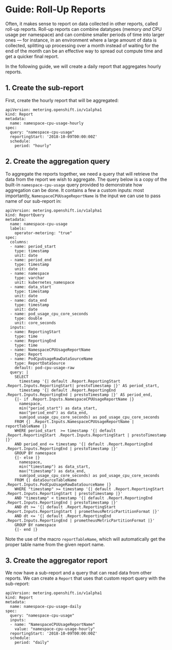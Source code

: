 # Guide: Roll-Up Reports

Often, it makes sense to report on data collected in other reports, called roll-up reports.
Roll-up reports can combine datatypes (memory *and* CPU usage per namespace) and can combine smaller periods of time into larger ones — for instance, in an environment where a large amount of data is collected, splitting up processing over a month instead of waiting for the end of the month can be an effective way to spread out compute time and get a quicker final report.

In the following guide, we will create a daily report that aggregates hourly reports.

## 1. Create the sub-report

First, create the hourly report that will be aggregated:

```
apiVersion: metering.openshift.io/v1alpha1
kind: Report
metadata:
  name: namespace-cpu-usage-hourly
spec:
  query: "namespace-cpu-usage"
  reportingStart: '2018-10-09T00:00:00Z'
  schedule:
    period: "hourly"
```

## 2. Create the aggregation query

To aggregate the reports together, we need a query that will retrieve the data from the report we wish to aggregate.
The query below is a copy of the built-in `namespace-cpu-usage` query provided to demonstrate how aggregation can be done.
It contains a few a custom inputs: most importantly, `NamespaceCPUUsageReportName` is the input we can use to pass name of our sub-report in:

```
apiVersion: metering.openshift.io/v1alpha1
kind: ReportQuery
metadata:
  name: namespace-cpu-usage
  labels:
    operator-metering: "true"
spec:
  columns:
  - name: period_start
    type: timestamp
    unit: date
  - name: period_end
    type: timestamp
    unit: date
  - name: namespace
    type: varchar
    unit: kubernetes_namespace
  - name: data_start
    type: timestamp
    unit: date
  - name: data_end
    type: timestamp
    unit: date
  - name: pod_usage_cpu_core_seconds
    type: double
    unit: core_seconds
  inputs:
  - name: ReportingStart
    type: time
  - name: ReportingEnd
    type: time
  - name: NamespaceCPUUsageReportName
    type: Report
  - name: PodCpuUsageRawDataSourceName
    type: ReportDataSource
    default: pod-cpu-usage-raw
  query: |
    SELECT
      timestamp '{| default .Report.ReportingStart .Report.Inputs.ReportingStart| prestoTimestamp |}' AS period_start,
      timestamp '{| default .Report.ReportingEnd .Report.Inputs.ReportingEnd | prestoTimestamp |}' AS period_end,
    {|- if .Report.Inputs.NamespaceCPUUsageReportName |}
      namespace,
      min("period_start") as data_start,
      max("period_end") as data_end,
      sum(pod_usage_cpu_core_seconds) as pod_usage_cpu_core_seconds
    FROM {| .Report.Inputs.NamespaceCPUUsageReportName | reportTableName |}
    WHERE period_start  >= timestamp '{| default .Report.ReportingStart .Report.Inputs.ReportingStart | prestoTimestamp |}'
    AND period_end <= timestamp '{| default .Report.ReportingEnd .Report.Inputs.ReportingEnd | prestoTimestamp |}'
    GROUP BY namespace
    {|- else |}
      namespace,
      min("timestamp") as data_start,
      max("timestamp") as data_end,
      sum(pod_usage_cpu_core_seconds) as pod_usage_cpu_core_seconds
    FROM {| dataSourceTableName .Report.Inputs.PodCpuUsageRawDataSourceName |}
    WHERE "timestamp" >= timestamp '{| default .Report.ReportingStart .Report.Inputs.ReportingStart | prestoTimestamp |}'
    AND "timestamp" < timestamp '{| default .Report.ReportingEnd .Report.Inputs.ReportingEnd | prestoTimestamp |}'
    AND dt >= '{| default .Report.ReportingStart .Report.Inputs.ReportingStart | prometheusMetricPartitionFormat |}'
    AND dt <= '{| default .Report.ReportingEnd .Report.Inputs.ReportingEnd | prometheusMetricPartitionFormat |}'
    GROUP BY namespace
    {|- end |}
```

Note the use of the macro `reportTableName`, which will automatically get the proper table name from the given report name.

## 3. Create the aggregator report

We now have a sub-report and a query that can read data from other reports.
We can create a `Report` that uses that custom report query with the sub-report:

```
apiVersion: metering.openshift.io/v1alpha1
kind: Report
metadata:
  name: namespace-cpu-usage-daily
spec:
  query: "namespace-cpu-usage"
  inputs:
  - name: "NamespaceCPUUsageReportName"
    value: "namespace-cpu-usage-hourly"
  reportingStart: '2018-10-09T00:00:00Z'
  schedule:
    period: "daily"
```
